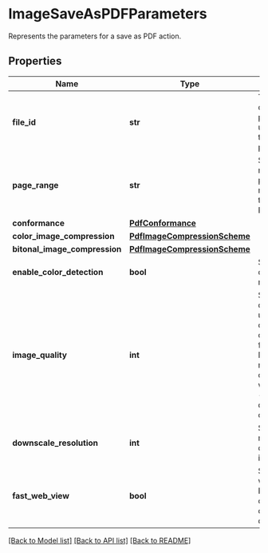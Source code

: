 # ImageSaveAsPDFParameters

Represents the parameters for a save as PDF action.
## Properties
Name | Type | Description | Notes
------------ | ------------- | ------------- | -------------
**file_id** | **str** | The identifier of the previously uploaded file to be processed. | 
**page_range** | **str** | Specifies the number of the page, or the range of pages to be saved as PDF. | [optional] [default to '*']
**conformance** | [**PdfConformance**](PdfConformance.md) |  | [optional] 
**color_image_compression** | [**PdfImageCompressionScheme**](PdfImageCompressionScheme.md) |  | [optional] 
**bitonal_image_compression** | [**PdfImageCompressionScheme**](PdfImageCompressionScheme.md) |  | [optional] 
**enable_color_detection** | **bool** | Specifies is color detection must be used. | [optional] [default to False]
**image_quality** | **int** | Specifies the quality to be used for the compression of the images from the PDF.  Must be in the range [0 (best compression - worst quality) - 100 (worst quality - best compression)]. | [optional] [default to 75]
**downscale_resolution** | **int** | Specifies the resolution for downscaling images, if any. | [optional] [default to 0]
**fast_web_view** | **bool** | Specifies whether the PDF shall be optimized for online distribution. | [optional] [default to False]

[[Back to Model list]](../README.md#documentation-for-models) [[Back to API list]](../README.md#documentation-for-api-endpoints) [[Back to README]](../README.md)


